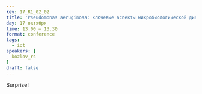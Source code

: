 ```yaml
---
key: 17_R1_02_02
title: 'Pseudomonas aeruginosa: ключевые аспекты микробиологической диагностики'
day: 17 октября
time: 13.00 – 13.30
format: conference
tags:
  - iot
speakers: [
  kozlov_rs
]
draft: false
---
```

Surprise!